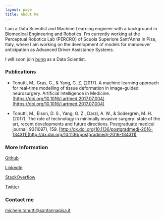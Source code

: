 ```yaml
---
layout: page
title: About Me
---
```


I am a Data Scientist and Machine Learning engineer with a background in Biomedical Engineering and Robotics. I'm currently working at the Perceptual Robotics Lab (PERCRO) of Scuola Superiore Sant'Anna in Pisa, Italy, where I am working on the development of models for manoeuver anticipation as Advanced Driver Assistance Systems.

I will soon join [bunq](https://www.bunq.com/) as a Data Scientist.

### Publications

- Tonutti, M., Gras, G., & Yang, G. Z. (2017). A machine learning approach for real-time modelling of tissue deformation in image-guided neurosurgery. Artificial Intelligence in Medicine. [https://doi.org/10.1016/j.artmed.2017.07.004](https://doi.org/10.1016/j.artmed.2017.07.004)

- Tonutti, M., Elson, D. S., Yang, G. Z., Darzi, A. W., & Sodergren, M. H. (2017). The role of technology in minimally invasive surgery: state of the art, recent developments and future directions. Postgraduate medical journal, 93(1097), 159. [http://dx.doi.org/10.1136/postgradmedj-2016-134311](http://dx.doi.org/10.1136/postgradmedj-2016-134311)


### More Information

[Github](https://github.com/michetonu)

[LinkedIn](https://www.linkedin.com/in/micheletonutti/)

[StackOverflow](https://stackoverflow.com/users/5236005/michetonu)

[Twitter](https://twitter.com/MicTonu)

### Contact me

[michele.tonutti@santannapisa.it](mailto:michele.tonutti@santannapisa.it)
